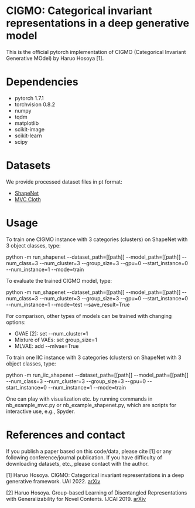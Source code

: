 # CIGMO: Categorical invariant representations in a deep generative model 

This is the official pytorch implementation of CIGMO (Categorical Invariant Generative MOdel) by Haruo Hosoya [1].

# Dependencies
- pytorch 1.7.1
- torchvision 0.8.2
- numpy
- tqdm
- matplotlib
- scikit-image
- scikit-learn
- scipy

# Datasets

We provide processed dataset files in pt format:
- [ShapeNet](https://mega.nz/folder/FblQzB6J#_d4wyGwRv27xwqsBMLv-gA)
- [MVC Cloth](https://mega.nz/folder/dT9DzTJY#LJmJIgUUaBJW3b1Tg-oIuw)

# Usage

To train one CIGMO instance with 3 categories (clusters) on ShapeNet with 3 object classes, type:

python -m run_shapenet --dataset_path=[[path]] --model_path=[[path]] --num_class=3 --num_cluster=3 --group_size=3 --gpu=0 --start_instance=0 --num_instance=1 --mode=train 

To evaluate the trained CIGMO model, type:

python -m run_shapenet --dataset_path=[[path]] --model_path=[[path]] --num_class=3 --num_cluster=3 --group_size=3 --gpu=0 --start_instance=0 --num_instance=1 --mode=test --save_result=True

For comparison, other types of models can be trained with changing options:
- GVAE [2]: set --num_cluster=1
- Mixture of VAEs: set group_size=1
- MLVAE: add --mlvae=True

To train one IIC instance with 3 categories (clusters) on ShapeNet with 3 object classes, type:

python -m run_iic_shapenet --dataset_path=[[path]] --model_path=[[path]] --num_class=3 --num_cluster=3 --group_size=3 --gpu=0 --start_instance=0 --num_instance=1 --mode=train 

One can play with visualization etc. by running commands in nb_example_mvc.py or nb_example_shapenet.py, which are scripts for interactive use, e.g., Spyder.

# References and contact
If you publish a paper based on this code/data, please cite [1] or any following conference/journal publication.  If you have difficulty of downloading datasets, etc., please contact with the author.

[1] Haruo Hosoya.  CIGMO: Categorical invariant representations in a deep generative framework.  UAI 2022.  [arXiv](https://arxiv.org/abs/2205.13758)

[2] Haruo Hosoya.  Group-based Learning of Disentangled Representations with Generalizability for Novel Contents.  IJCAI 2019.  [arXiv](https://arxiv.org/abs/1809.02383)

